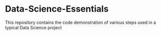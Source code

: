 # Data-Science-Essentials
This repository contains the code demonstration of various steps used in a typical Data Science project
